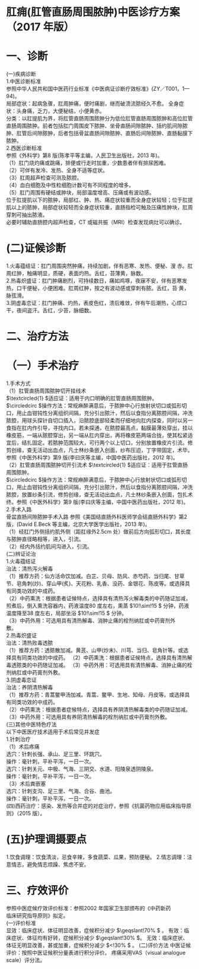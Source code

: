 # 肛痈(肛管直肠周围脓肿)中医诊疗方案 （2017 年版）  
# 一、诊断  
(一)疾病诊断  
1.中医诊断标准  
参照中华人民共和国中医药行业标准《中医病证诊断疗效标准》(ZY／T001，1—94)。  
局部症状：起病急骤，肛周肿痛，便时痛剧，继而破溃流脓经久不愈。     全身症状：头身痛，乏力，大便秘结，小便黄赤。  
分类：以肛提肌为界，将肛管直肠周围脓肿分为低位肛管直肠周围脓肿和高位肛管直肠周围脓肿。前者包括肛门周围皮下脓肿、坐骨直肠间隙脓肿、括约肌间隙脓肿、肛管后间隙脓肿，后者包括骨盆直肠间隙脓肿、直肠后间隙脓肿、直肠黏膜下脓肿。  
2.西医诊断标准  
参照《外科学》第8 版(陈孝平等主编，人民卫生出版社，2013 年)。  
（1）肛门烧灼痛或跳痛，排便或行走时加重，少数患者伴有排尿困难。  
（2）可伴有发冷、发热、全身不适等症状。  
（3）肛周超声检查可测及脓腔。  
（4）血白细胞及中性粒细胞计数可有不同程度的增多。  
（5）肛门周围有硬结或肿块，局部温度增高、压痛或有波动感。  
位于肛提肌以下的脓肿，局部红、肿、热、痛症状较重而全身症状较轻；位于肛提肌以上的脓肿，局部症状较轻而全身症状较重，直肠指检可触及压痛性肿块，肛周穿刺可抽出脓液。  
必要时辅助直肠腔内超声检查，CT 或磁共振（MRI）检查发现病灶可以确诊。  
#     (二)证候诊断  
1.火毒蕴结证：肛门周围突然肿痛，持续加剧，伴有恶寒、发热、便秘、溲 赤。肛周红肿，触痛明显，质硬，表面灼热。舌红，苔薄黄，脉数。  
2.热毒炽盛证：肛门肿痛剧烈，可持续数日，痛如鸡啄，夜寐不安，伴有恶寒发热，口干便秘，小便困难。肛周红肿，按之有波动感或穿刺有脓。舌红，苔 黄，脉弦滑。  
3.阴虚毒恋证：肛门肿痛、灼热，表皮色红，溃后难敛，伴有午后潮热，心烦口干，夜间盗汗。舌红，少苔，脉细数。  
# 二、治疗方法  
# （一）手术治疗  
1.手术方式  
（1）肛管直肠周围脓肿切开挂线术  
$\textcircled{1} $适应证：适用于内口明确的肛管直肠周围脓肿。  
$\circledcirc $操作方法：常规麻醉满意后，于脓肿中心行放射状切口或弧形切口，用止血钳钝性分离组织间隔，充分引出脓汁，然后以食指分离脓腔间隔，冲洗脓腔，用球头探针自切口插入，沿脓腔底部轻柔而仔细地向肛内探查，同时以另一食指在肛内作引导，寻找内口。若未探通，在脓腔最高点，黏膜最薄处穿出，挂以橡皮筋，一端从脓腔穿出，另一端从肛内穿出，再将橡皮筋两端合拢，使其松紧适宜后，结扎固定。若脓肿范围较大，可行两个以上切口，分别放置橡皮片引流。修剪创缘，查无活动出血点，凡士林纱条嵌入创面，纱布压迫，丁字带固定，术毕。参照《中医外科学》第9 版(李曰庆等主编，中国中医药出版社，2012 年)。  
（2）肛管直肠周围脓肿切开引流术 $\textcircled{1} $适应证：适用于肛管直肠周围脓肿。  
$\circledcirc $操作方法：常规麻醉满意后，于脓肿中心行放射状切口或弧形切口，用止血钳钝性分离组织间隔，充分引出脓汁，然后以食指分离脓腔间隔，冲洗脓腔，放置纱条引流，修剪创缘，查无活动出血点，凡士林纱条嵌入创面，包扎术终。参照《中医外科学》第9 版(李曰庆等主编，中国中医药出版社，2012 年)。  
2.手术入路  
骨盆直肠间隙脓肿手术入路  参照《美国结直肠外科医师学会结直肠外科学》第2 版，(David E.Beck 等主编，北京大学医学出版社，2013 年)。  
（1）经肛门外侧括约肌外侧（距肛缘外2.5cm 处）做前后方向弧形切口，其长度与脓肿直径略相等，进入，引流。  
（2）经内外括约肌间沟进入，引流。  
(二)辨证论治  
1.火毒蕴结证  
治法：清热泻火解毒  
（1）推荐方药：仙方活命饮加减。白芷、贝母、防风、赤芍药、当归尾、甘草节、皂角刺(炒)、穿山甲(炙)、天花粉、乳香、没药、金银花、陈皮等。或选择具有同类功效的中成药。  
（2）中药熏洗：根据患者证候特点，选择具有清热泻火解毒类的中药随证加减，煎煮后，倒入熏洗容器内，药液温度80 度左右，熏蒸 $10\!\sim\!15 $ 分钟，药液温度降至38 度左右，局部坐浴 $10\!\sim\!15 $ 分钟。  
（3）中药外用：可选用具有清热解毒、消肿止痛的栓剂纳肛或中药膏剂外  
敷。  
2.热毒炽盛证  
治法：清热败毒透脓  
（1）推荐方药：透脓散加减。黄芪、山甲(炒末)、川芎、当归、皂角针等。或选择具有同类功效的中成药。 （2）中药熏洗：根据患者证候特点，选择具有清热解毒透脓类的中药随证加减。 （3）中药外用：可选用具有清热解毒、消肿止痛的栓剂纳肛或中药膏剂外敷。  
3.阴虚毒恋证  
治法：养阴清热解毒  
（1）推荐方药：青蒿鳖甲汤加减。青蒿、鳖甲、生地、知母、丹皮等。或选择具有同类功效的中成药。  
（2）中药熏洗：根据患者症候特点，选择具有养阴清热解毒类的中药随证加减。  
（3）中药外用：可选用具有养阴清热解毒的栓剂纳肛或中药膏剂外敷。  
(三)其他中医特色疗法  
以下中医医疗技术适用于术后常见并发症  
1.针刺治疗  
（1）术后疼痛  
选穴：针刺长强、承山、足三里、环跳穴。  
操作：毫针刺，平补平泻，一日一次。  
选穴：针刺关元、中极、气海、三阴交、水道、阳陵泉透阴陵泉。  
操作：毫针刺，平补平泻，一日一次。  
（3）术后粪嵌塞  
选穴：针刺支沟、足三里、气海、合谷、曲池。  
操作：毫针刺，平补平泻，一日一次。  
(四)西药治疗：感染、发热等合并症的对症治疗，参照《抗菌药物应用临床指导原则》（2015 版）。  
#  (五)护理调摄要点  
1.饮食调理：饮食清淡，忌食辛辣，多食蔬菜、瓜果，预防便秘。  2.情志调理：注意情志，避免情志烦躁、焦虑不安。  
#   三、疗效评价  
参照中医症候疗效评价标准：参照2002 年国家卫生部颁布的《中药新药  
临床研究指导原则》拟定。  
(一)评价标准  
显效：临床症状、体征明显改善，症候积分减少 $\geqslant\!70\% $ 。   有效：临床症状、体征均有好转，症候积分减少 $\geqslant\!30\% $。 无效：临床症状、体征无明显改善，甚或加重，症候积分减少 $<\!30\% $ 。 (二)评价方法 中医证候评价：按照中医证候积分量表进行积分评价。 疼痛采用VAS（visual analogue scale）评分法。  